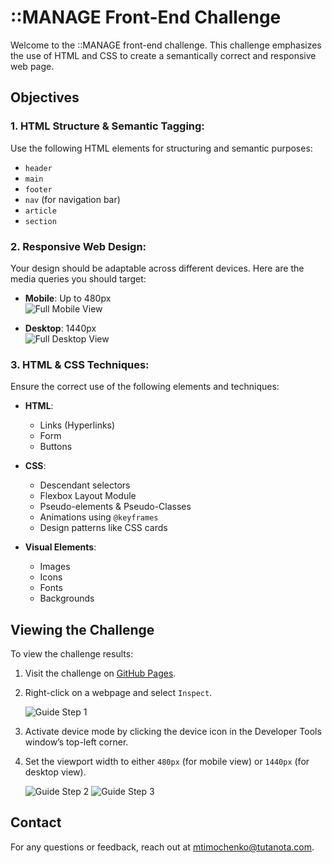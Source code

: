 # ::MANAGE Front-End Challenge

Welcome to the ::MANAGE front-end challenge. This challenge emphasizes the use of HTML and CSS to create a semantically correct and responsive web page.

## Objectives

### 1. HTML Structure & Semantic Tagging:

Use the following HTML elements for structuring and semantic purposes:

- `header`
- `main`
- `footer`
- `nav` (for navigation bar)
- `article`
- `section`

### 2. Responsive Web Design:

Your design should be adaptable across different devices. Here are the media queries you should target:

- **Mobile**: Up to 480px  
  ![Full Mobile View](./img/FULL-Mobile.png)

- **Desktop**: 1440px  
  ![Full Desktop View](./img/FULL-Desktop.png)

### 3. HTML & CSS Techniques:

Ensure the correct use of the following elements and techniques:

- **HTML**:
  - Links (Hyperlinks)
  - Form
  - Buttons

- **CSS**:
  - Descendant selectors
  - Flexbox Layout Module
  - Pseudo-elements & Pseudo-Classes
  - Animations using `@keyframes`
  - Design patterns like CSS cards

- **Visual Elements**:
  - Images
  - Icons
  - Fonts
  - Backgrounds

## Viewing the Challenge

To view the challenge results:

1. Visit the challenge on [GitHub Pages](https://fr3m3n.github.io/f3-challenge/).
   
2. Right-click on a webpage and select `Inspect`.

   ![Guide Step 1](./img/guide1.png)

3. Activate device mode by clicking the device icon in the Developer Tools window’s top-left corner.

4. Set the viewport width to either `480px` (for mobile view) or `1440px` (for desktop view).

   ![Guide Step 2](./img/guide2.png)
   ![Guide Step 3](./img/guide3.png)

## Contact

For any questions or feedback, reach out at <mtimochenko@tutanota.com>.
